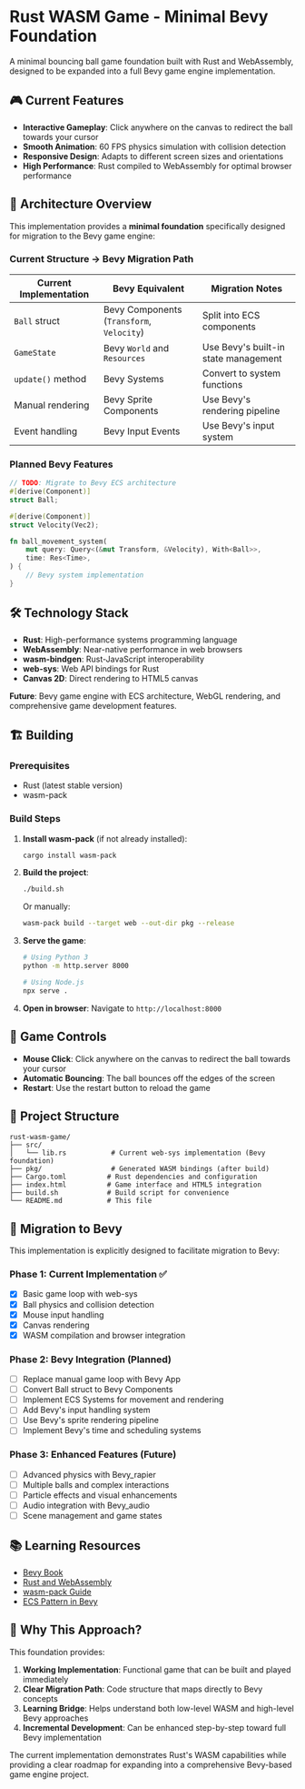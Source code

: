 # Rust WASM Game - Minimal Bevy Foundation

A minimal bouncing ball game foundation built with Rust and WebAssembly, designed to be expanded into a full Bevy game engine implementation.

## 🎮 Current Features

- **Interactive Gameplay**: Click anywhere on the canvas to redirect the ball towards your cursor
- **Smooth Animation**: 60 FPS physics simulation with collision detection
- **Responsive Design**: Adapts to different screen sizes and orientations
- **High Performance**: Rust compiled to WebAssembly for optimal browser performance

## 🦀 Architecture Overview

This implementation provides a **minimal foundation** specifically designed for migration to the Bevy game engine:

### Current Structure → Bevy Migration Path

| Current Implementation | Bevy Equivalent | Migration Notes |
|----------------------|-----------------|----------------|
| `Ball` struct | Bevy Components (`Transform`, `Velocity`) | Split into ECS components |
| `GameState` | Bevy `World` and `Resources` | Use Bevy's built-in state management |
| `update()` method | Bevy Systems | Convert to system functions |
| Manual rendering | Bevy Sprite Components | Use Bevy's rendering pipeline |
| Event handling | Bevy Input Events | Use Bevy's input system |

### Planned Bevy Features

```rust
// TODO: Migrate to Bevy ECS architecture
#[derive(Component)]
struct Ball;

#[derive(Component)]
struct Velocity(Vec2);

fn ball_movement_system(
    mut query: Query<(&mut Transform, &Velocity), With<Ball>>,
    time: Res<Time>,
) {
    // Bevy system implementation
}
```

## 🛠️ Technology Stack

- **Rust**: High-performance systems programming language
- **WebAssembly**: Near-native performance in web browsers  
- **wasm-bindgen**: Rust-JavaScript interoperability
- **web-sys**: Web API bindings for Rust
- **Canvas 2D**: Direct rendering to HTML5 canvas

**Future**: Bevy game engine with ECS architecture, WebGL rendering, and comprehensive game development features.

## 🏗️ Building

### Prerequisites

- Rust (latest stable version)
- wasm-pack

### Build Steps

1. **Install wasm-pack** (if not already installed):
   ```bash
   cargo install wasm-pack
   ```

2. **Build the project**:
   ```bash
   ./build.sh
   ```

   Or manually:
   ```bash
   wasm-pack build --target web --out-dir pkg --release
   ```

3. **Serve the game**:
   ```bash
   # Using Python 3
   python -m http.server 8000
   
   # Using Node.js
   npx serve .
   ```

4. **Open in browser**: Navigate to `http://localhost:8000`

## 🎯 Game Controls

- **Mouse Click**: Click anywhere on the canvas to redirect the ball towards your cursor
- **Automatic Bouncing**: The ball bounces off the edges of the screen
- **Restart**: Use the restart button to reload the game

## 🔧 Project Structure

```
rust-wasm-game/
├── src/
│   └── lib.rs           # Current web-sys implementation (Bevy foundation)
├── pkg/                 # Generated WASM bindings (after build)
├── Cargo.toml          # Rust dependencies and configuration
├── index.html          # Game interface and HTML5 integration
├── build.sh            # Build script for convenience
└── README.md           # This file
```

## 🚀 Migration to Bevy

This implementation is explicitly designed to facilitate migration to Bevy:

### Phase 1: Current Implementation ✅
- [x] Basic game loop with web-sys
- [x] Ball physics and collision detection
- [x] Mouse input handling
- [x] Canvas rendering
- [x] WASM compilation and browser integration

### Phase 2: Bevy Integration (Planned)
- [ ] Replace manual game loop with Bevy App
- [ ] Convert Ball struct to Bevy Components
- [ ] Implement ECS Systems for movement and rendering
- [ ] Add Bevy's input handling system
- [ ] Use Bevy's sprite rendering pipeline
- [ ] Implement Bevy's time and scheduling systems

### Phase 3: Enhanced Features (Future)
- [ ] Advanced physics with Bevy_rapier
- [ ] Multiple balls and complex interactions
- [ ] Particle effects and visual enhancements
- [ ] Audio integration with Bevy_audio
- [ ] Scene management and game states

## 📚 Learning Resources

- [Bevy Book](https://bevyengine.org/learn/book/introduction/)
- [Rust and WebAssembly](https://rustwasm.github.io/docs/book/)
- [wasm-pack Guide](https://rustwasm.github.io/wasm-pack/)
- [ECS Pattern in Bevy](https://bevyengine.org/learn/book/getting-started/ecs/)

## 🎯 Why This Approach?

This foundation provides:
1. **Working Implementation**: Functional game that can be built and played immediately
2. **Clear Migration Path**: Code structure that maps directly to Bevy concepts
3. **Learning Bridge**: Helps understand both low-level WASM and high-level Bevy approaches
4. **Incremental Development**: Can be enhanced step-by-step toward full Bevy implementation

The current implementation demonstrates Rust's WASM capabilities while providing a clear roadmap for expanding into a comprehensive Bevy-based game engine project.
